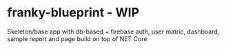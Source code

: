 # franky-blueprint - WIP
Skeleton/base app with db-based + firebase auth, user matric, dashboard, sample report and page build on top of NET Core
